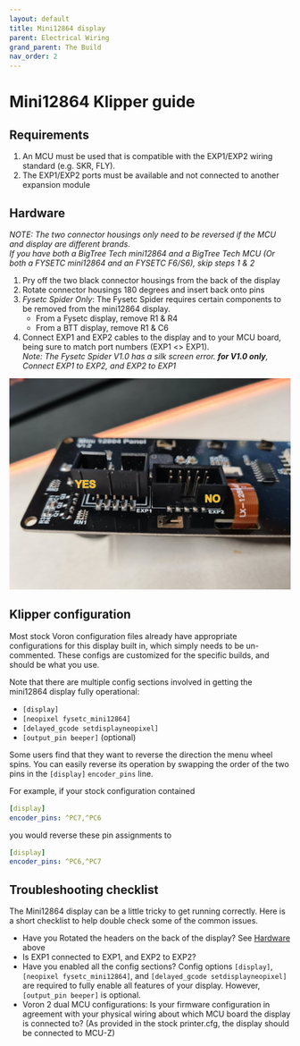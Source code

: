 ```yaml
---
layout: default
title: Mini12864 display
parent: Electrical Wiring
grand_parent: The Build
nav_order: 2
---
```


# Mini12864 Klipper guide

## Requirements

1. An MCU must be used that is compatible with the EXP1/EXP2 wiring standard (e.g. SKR, FLY).
2. The EXP1/EXP2 ports must be available and not connected to another expansion module

## Hardware

*NOTE: The two connector housings only need to be reversed if the MCU and display are different brands.  
If you have both a BigTree Tech mini12864 and a BigTree Tech MCU (Or both a FYSETC mini12864 and an FYSETC F6/S6), skip steps 1 & 2*

1. Pry off the two black connector housings from the back of the display
2. Rotate connector housings 180 degrees and insert back onto pins
3. *Fysetc Spider Only*: The Fysetc Spider requires certain components to be removed from the mini12864 display.  
   * From a Fysetc display, remove R1 & R4
   * From a BTT display, remove R1 & C6
4. Connect EXP1 and EXP2 cables to the display and to your MCU board, being sure to match port numbers (EXP1 <> EXP1).  
   *Note: The Fysetc Spider V1.0 has a silk screen error.  __for V1.0 only__, Connect EXP1 to EXP2, and EXP2 to EXP1*

![Mini12864 header housing flipped](./images/mini12864_header_flip.jpg)

## Klipper configuration

Most stock Voron configuration files already have appropriate configurations for this display built in, which simply needs to be un-commented. These configs are customized for the specific builds, and should be what you use.

Note that there are multiple config sections involved in getting the mini12864 display fully operational:

* `[display]`
* `[neopixel fysetc_mini12864]`
* `[delayed_gcode setdisplayneopixel]`
* `[output_pin beeper]` (optional)

Some users find that they want to reverse the direction the menu wheel spins. You can easily reverse its operation by swapping the order of the two pins in the `[display]` `encoder_pins` line.

For example, if your stock configuration contained

```yml
[display]
encoder_pins: ^PC7,^PC6
```

you would reverse these pin assignments to

```yml
[display]
encoder_pins: ^PC6,^PC7
```

## Troubleshooting checklist

The Mini12864 display can be a little tricky to get running correctly. Here is a short checklist to help double check some of the common issues.

* Have you Rotated the headers on the back of the display? See [Hardware](#hardware) above
* Is EXP1 connected to EXP1, and EXP2 to EXP2?
* Have you enabled all the config sections? Config options `[display]`, `[neopixel fysetc_mini12864]`, and `[delayed_gcode setdisplayneopixel]` are required to fully enable all features of your display. However, `[output_pin beeper]` is optional.
* Voron 2 dual MCU configurations: Is your firmware configuration in agreement with your physical wiring about which MCU board the display is connected to?  (As provided in the stock printer.cfg, the display should be connected to MCU-Z)
